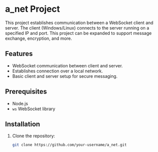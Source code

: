 # a_net Project

This project establishes communication between a WebSocket client and server. The client (Windows/Linux) connects to the server running on a specified IP and port. This project can be expanded to support message exchange, encryption, and more.

## Features
- WebSocket communication between client and server.
- Establishes connection over a local network.
- Basic client and server setup for secure messaging.

## Prerequisites
- Node.js
- `ws` WebSocket library

## Installation

1. Clone the repository:
   ```bash
   git clone https://github.com/your-username/a_net.git
